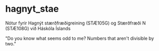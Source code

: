 # hagnyt_stae
Nótur fyrir Hagnýt stærðfræðigreining (STÆ105G) og Stærðfræði N (STÆ108G) við Háskóla Íslands



"Do you know what seems odd to me? Numbers that aren't divisible by two."